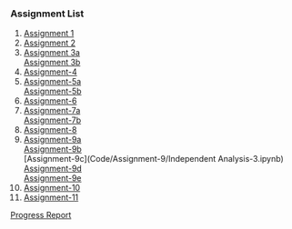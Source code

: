 ### Assignment List

1. [Assignment 1](https://github.com/Upward-Spiral-Science/spect-team/blob/master/Draft/Questions.md)
2. [Assignment 2](https://github.com/Upward-Spiral-Science/spect-team/blob/master/Code/Assignment-3/Descriptive_Exploratory_Answers_1.ipynb)
3. [Assignment 3a](https://github.com/Upward-Spiral-Science/spect-team/blob/master/Code/Assignment-3/Descriptive_Exploratory_Answers_1.ipynb)<br/> [Assignment 3b](https://github.com/Upward-Spiral-Science/spect-team/blob/master/Code/Assignment-3/Exploratory_Kmeans_PCA.ipynb)
4. [Assignment-4](https://github.com/Upward-Spiral-Science/spect-team/blob/master/Code/Assignment-4/Inferential_Depressed.ipynb)
5. [Assignment-5a](https://github.com/Upward-Spiral-Science/spect-team/blob/master/Code/Assignment-5/Classification_Simulation.ipynb)<br/>[Assignment-5b](https://github.com/Upward-Spiral-Science/spect-team/blob/master/Code/Assignment-5/PCA.ipynb)
6. [Assignment-6](https://github.com/Upward-Spiral-Science/spect-team/blob/master/Code/Assignment-6/test_assumptions.ipynb)
7. [Assignment-7a](https://github.com/Upward-Spiral-Science/spect-team/blob/master/Code/Assignment-8/Independent%20Analysis.ipynb)<br/>[Assignment-7b](https://github.com/Upward-Spiral-Science/spect-team/blob/master/Code/Assignment-8/extended_analysis_ADHD_Bipolar_yatbear.ipynb)<br/>
8. [Assignment-8](https://github.com/Upward-Spiral-Science/spect-team/blob/master/Code/Assignment-9/AnalysisProposals.md)
9. [Assignment-9a](https://github.com/Upward-Spiral-Science/spect-team/blob/master/Code/Assignment-9/Independent%20Analysis.ipynb)<br/>[Assignment-9b](https://github.com/Upward-Spiral-Science/spect-team/blob/master/Code/Assignment-9/Independent%20Analysis-2.ipynb)<br/>[Assignment-9c](Code/Assignment-9/Independent Analysis-3.ipynb)<br/>[Assignment-9d](https://github.com/Upward-Spiral-Science/spect-team/blob/master/Code/Assignment-9/SubjectSelectionExperiments.ipynb)<br/>[Assignment-9e](https://github.com/Upward-Spiral-Science/spect-team/blob/master/Code/Assignment-9/GenderDistinguished_ADHD_Bipolar_YatingJing.ipynb)<br/>
10. [Assignment-10](https://github.com/Upward-Spiral-Science/spect-team/blob/master/Code/Assignment-10/FeatureSelection_SubjectSelectionExperiments.ipynb)<br/>
11. [Assignment-11](https://github.com/Upward-Spiral-Science/spect-team/blob/master/Code/Assignment-11/AdvancedFeatureSelection.ipynb)<br/>

[Progress Report](https://github.com/Upward-Spiral-Science/spect-team/blob/master/Docs/progress_report.md)
